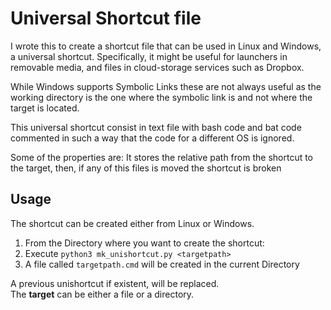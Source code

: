 # Universal Shortcut file

I wrote this to create a shortcut file that can be used in Linux and Windows, a universal shortcut. Specifically, it might be useful for launchers in removable media, and files in cloud-storage services such as Dropbox.

While Windows supports Symbolic Links these are not always useful as the working directory is the one where the symbolic link is and not where the target is located.

This universal shortcut consist in text file with bash code and bat code commented in such a way that the code for a different OS is ignored.

Some of the properties are:
It stores the relative path from the shortcut to the target, then, if any of this files is moved the shortcut is broken

## Usage
The shortcut can be created either from Linux or Windows.

1. From the Directory where you want to create the shortcut:
2. Execute `python3 mk_unishortcut.py <targetpath>`
3. A file called `targetpath.cmd` will be created in the current Directory

A previous unishortcut if existent, will be replaced.  
The **target** can be either a file or a directory.

